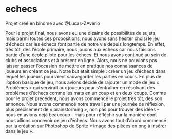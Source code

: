 # echecs

Projet créé en binome avec @Lucas-ZAverio

Pour le projet final, nous avons eu une dizaine de possibilités de sujets, mais parmi toutes ces
propositions, nous avons sans hésiter choisi le jeu d’échecs car les échecs font partie de notre vie
depuis longtemps. En effet, très tôt, dès l’école primaire, nous jouons aux échecs car nous faisions
partie d’une école pilote pour les échecs. Et nous avons continué au sein de clubs et associations et à
présent en ligne. Alors, nous ne pouvions pas laisser passer l’occasion de mettre en pratique nos
connaissances de joueurs en créant ce jeu.
Notre but était simple : créer un jeu d’échecs dans lequel les joueurs pourraient sauvegarder les
parties en cours. En plus de l’option basique de jeu, nous avions décidé de rajouter un mode de jeu
« Problèmes » qui servirait aux joueurs pour s’entraîner en résolvant des problèmes d’échecs comme
les mats en un coup et en deux coups.
Comme pour le projet précédent, nous avons commencé le projet très tôt, dès son annonce. Nous
avons commencé notre travail par une journée de réflexion, plus précisément de « brainstorming »,
non pas pour trouver des idées – nous en avions déjà beaucoup - mais pour réfléchir sur la manière
dont nous allions concevoir ce jeu d’échecs.
Nous avons tout d’abord commencé par la création sur Photoshop de Sprite « image des pièces en
png à insérer dans le jeu ». 

